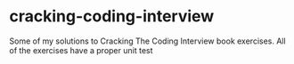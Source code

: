 # cracking-coding-interview

Some of my solutions to Cracking The Coding Interview book exercises. All of the exercises have a proper unit test
